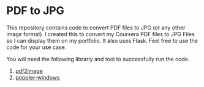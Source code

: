 # PDF to JPG
This repository contains code to convert PDF files to JPG (or any other image format). I created this to convert my Coursera PDF files to JPG Files so I can display them on my portfolio. It also uses Flask. Feel free to use the code for your use case.

You will need the following librariy and tool to successfully run the code.
1. [pdf2image](https://pypi.org/project/pdf2image/)
2. [poppler-windows](https://github.com/oschwartz10612/poppler-windows)
